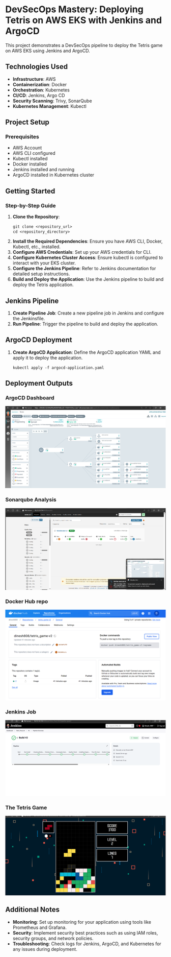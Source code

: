 <!DOCTYPE html>
<html lang="en">
<head>
    <meta charset="UTF-8">
    <meta name="viewport" content="width=device-width, initial-scale=1.0">
</head>
<body>

<h1>DevSecOps Mastery: Deploying Tetris on AWS EKS with Jenkins and ArgoCD</h1>
<p>This project demonstrates a DevSecOps pipeline to deploy the Tetris game on AWS EKS using Jenkins and ArgoCD.</p>

<h2>Technologies Used</h2>
<ul>
    <li><strong>Infrastructure</strong>: AWS</li>
    <li><strong>Containerization</strong>: Docker</li>
    <li><strong>Orchestration</strong>: Kubernetes</li>
    <li><strong>CI/CD</strong>: Jenkins, Argo CD</li>
    <li><strong>Security Scanning</strong>: Trivy, SonarQube</li>
    <li><strong>Kubernetes Management</strong>: Kubectl</li>
</ul>

<h2>Project Setup</h2>
<h3>Prerequisites</h3>
<ul>
    <li>AWS Account</li>
    <li>AWS CLI configured</li>
    <li>Kubectl installed</li>
    <li>Docker installed</li>
    <li>Jenkins installed and running</li>
    <li>ArgoCD installed in Kubernetes cluster</li>
</ul>

<h2>Getting Started</h2>
<h3>Step-by-Step Guide</h3>
<ol>
    <li>
        <strong>Clone the Repository</strong>:
        <pre><code>git clone &lt;repository_url&gt;
cd &lt;repository_directory&gt;</code></pre>
    </li>
    <li><strong>Install the Required Dependencies</strong>: Ensure you have AWS CLI, Docker, Kubectl, etc., installed.</li>
    <li><strong>Configure AWS Credentials</strong>: Set up your AWS credentials for CLI.</li>
    <li><strong>Configure Kubernetes Cluster Access</strong>: Ensure kubectl is configured to interact with your EKS cluster.</li>
    <li><strong>Configure the Jenkins Pipeline</strong>: Refer to Jenkins documentation for detailed setup instructions.</li>
    <li><strong>Build and Deploy the Application</strong>: Use the Jenkins pipeline to build and deploy the Tetris application.</li>
</ol>

<h2>Jenkins Pipeline</h2>
<ol>
    <li><strong>Create Pipeline Job</strong>: Create a new pipeline job in Jenkins and configure the Jenkinsfile.</li>
    <li><strong>Run Pipeline</strong>: Trigger the pipeline to build and deploy the application.</li>
</ol>

<h2>ArgoCD Deployment</h2>
<ol>
    <li><strong>Create ArgoCD Application</strong>: Define the ArgoCD application YAML and apply it to deploy the application.
        <pre><code>kubectl apply -f argocd-application.yaml</code></pre>
    </li>
</ol>

<h2>Deployment Outputs</h2>

<h3>ArgoCD Dashboard</h3>
<img src="Outputs/Argo CD.png" alt="Argo CD">

<h3>Sonarqube Analysis</h3>
<img src="Outputs/Sonarqube.png" alt="Sonarqube ">

<h3>Docker Hub repo</h3>
<img src="Outputs/DockerHub.png" alt="Docker Hub">

<h3>Jenkins Job</h3>
<img src="Outputs/JenkinsJob.png" alt="Jenkins Job">

<h3>The Tetris Game</h3>
<img src="Outputs/GameOutput.png" alt="ArgoCD Dashboard">

<h2>Additional Notes</h2>
<ul>
    <li><strong>Monitoring</strong>: Set up monitoring for your application using tools like Prometheus and Grafana.</li>
    <li><strong>Security</strong>: Implement security best practices such as using IAM roles, security groups, and network policies.</li>
    <li><strong>Troubleshooting</strong>: Check logs for Jenkins, ArgoCD, and Kubernetes for any issues during deployment.</li>
</ul>

</body>
</html>
